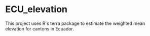 # ECU_elevation
This project uses R's terra package to estimate the weighted mean elevation for cantons in Ecuador.
